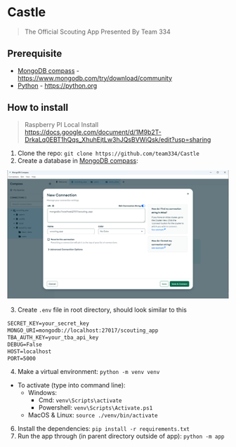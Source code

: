 # Castle
> The Official Scouting App Presented By Team 334

## Prerequisite
- [MongoDB compass](https://www.mongodb.com/try/download/community) - https://www.mongodb.com/try/download/community
- [Python](https://python.org) - https://python.org


## How to install
> Raspberry PI Local Install https://docs.google.com/document/d/1M9b2T-DrkaLq0EBT1hQqs_XhuhEjtLw3hJQsBVWiQsk/edit?usp=sharing 
1. Clone the repo: `git clone https://github.com/team334/Castle`
2. Create a database in [MongoDB compass](https://www.mongodb.com/try/download/community):

![MongoDB Compass](./assets/mongodb.png)

3. Create `.env` file in root directory, should look similar to this
```
SECRET_KEY=your_secret_key
MONGO_URI=mongodb://localhost:27017/scouting_app
TBA_AUTH_KEY=your_tba_api_key
DEBUG=False
HOST=localhost
PORT=5000
```
4. Make a virtual environment: `python -m venv venv`
  - To activate (type into command line):
    - Windows:
      - Cmd: `venv\Scripts\activate`
      - Powershell: `venv\Scripts\Activate.ps1`
    - MacOS & Linux: `source ./venv/bin/activate`
6. Install the dependencies: `pip install -r requirements.txt`
7. Run the app through (in parent directory outside of app): `python -m app`
